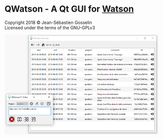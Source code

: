 # QWatson - A Qt GUI for [Watson](http://tailordev.github.io/Watson/) 

Copyright 2018 © Jean-Sébastien Gosselin<br>
Licensed under the terms of the GNU-GPLv3

![screenshot](https://github.com/jnsebgosselin/qwatson/blob/master/images/qwatson_printscreen.png)
